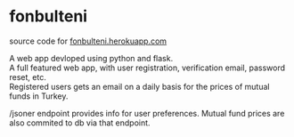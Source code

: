 # fonbulteni
source code for <a href=https://fonbulteni.herokuapp.com>fonbulteni.herokuapp.com</a>
 
A web app devloped using python and flask.  
A full featured web app, with user registration, verification email, password reset, etc.  
Registered users gets an email on a daily basis for the prices of mutual funds in Turkey. 

/jsoner endpoint provides info for user preferences. Mutual fund prices are also commited to db via that endpoint.
